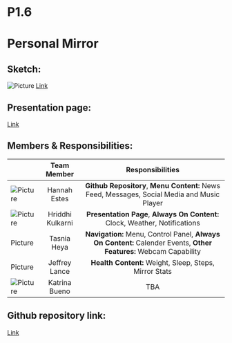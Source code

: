 # P1.6

# Personal Mirror

## Sketch:
![Picture](https://i.imgur.com/ijfBol9.jpg) 
[Link](https://xd.adobe.com/view/703a7ae8-0687-4a09-45dd-cbd31300578d-060b/)

## Presentation page:
[Link](https://hannahmestes.github.io/P1.6/)


## Members & Responsibilities:

|         | Team Member | Responsibilities  |
| --- |:---:|:---:|
| ![Picture](https://i.imgur.com/CH8zog6.jpg) | Hannah Estes | **Github Repository**, **Menu Content:** News Feed, Messages, Social Media and Music Player |
|  ![Picture](https://i.imgur.com/jGlkQcz.jpg) | Hriddhi Kulkarni | **Presentation Page**, **Always On Content:** Clock, Weather, Notifications |
| Picture | Tasnia Heya | **Navigation:** Menu, Control Panel, **Always On Content:** Calender Events, **Other Features:** Webcam Capability |
| Picture | Jeffrey Lance | **Health Content:** Weight, Sleep, Steps, Mirror Stats |
| ![Picture](https://i.imgur.com/gXLSGLL.jpg) | Katrina Bueno | TBA |

## Github repository link:
[Link](https://github.com/hannahmestes/P1.6)
